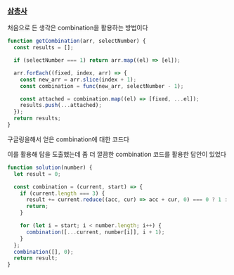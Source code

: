 ### [삼총사](https://school.programmers.co.kr/learn/courses/30/lessons/131705)

처음으로 든 생각은 combination을 활용하는 방법이다

```js
function getCombination(arr, selectNumber) {
  const results = [];

  if (selectNumber === 1) return arr.map((el) => [el]);

  arr.forEach((fixed, index, arr) => {
    const new_arr = arr.slice(index + 1);
    const combination = func(new_arr, selectNumber - 1);

    const attached = combination.map((el) => [fixed, ...el]);
    results.push(...attached);
  });
  return results;
}
```

구글링을해서 얻은 combination에 대한 코드다

이를 활용해 답을 도출했는데 좀 더 깔끔한 combination 코드를 활용한 답안이 있었다

```js
function solution(number) {
  let result = 0;

  const combination = (current, start) => {
    if (current.length === 3) {
      result += current.reduce((acc, cur) => acc + cur, 0) === 0 ? 1 : 0;
      return;
    }

    for (let i = start; i < number.length; i++) {
      combination([...current, number[i]], i + 1);
    }
  };
  combination([], 0);
  return result;
}
```

